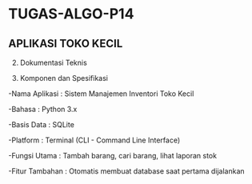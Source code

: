 # TUGAS-ALGO-P14

## APLIKASI TOKO KECIL 

2. Dokumentasi Teknis

3. Komponen dan Spesifikasi
   
-Nama Aplikasi : Sistem Manajemen Inventori Toko Kecil

-Bahasa : Python 3.x

-Basis Data : SQLite

-Platform : Terminal (CLI - Command Line Interface)

-Fungsi Utama : Tambah barang, cari barang, lihat laporan stok

-Fitur Tambahan : Otomatis membuat database saat pertama dijalankan
